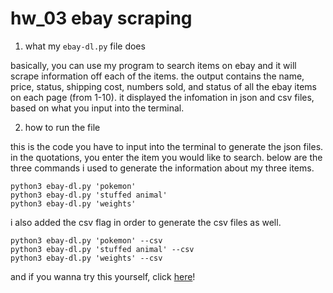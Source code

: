 # hw_03 ebay scraping
1. what my ```ebay-dl.py``` file does

basically, you can use my program to search items on ebay and it will scrape information off each of the items. the output contains the name, price, status, shipping cost, numbers sold, and status of all the ebay items on each page (from 1-10). it displayed the infomation in json and csv files, based on what you input into the terminal.

2. how to run the file

this is the code you have to input into the terminal to generate the json files. in the quotations, you enter the item you would like to search. below are the three commands i used to generate the information about my three items.
```
python3 ebay-dl.py 'pokemon'
python3 ebay-dl.py 'stuffed animal'
python3 ebay-dl.py 'weights'
```
i also added the csv flag in order to generate the csv files as well.
```
python3 ebay-dl.py 'pokemon' --csv
python3 ebay-dl.py 'stuffed animal' --csv
python3 ebay-dl.py 'weights' --csv
```

and if you wanna try this yourself, click [here](https://github.com/mikeizbicki/cmc-csci040/tree/2021fall/hw_03)!

